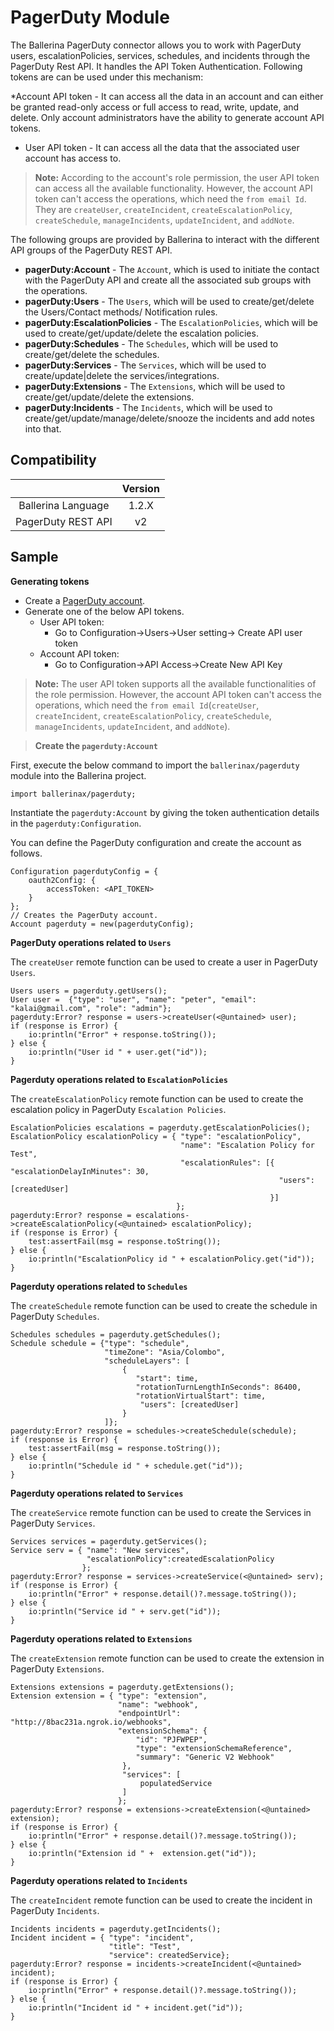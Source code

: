 # PagerDuty Module

The Ballerina PagerDuty connector allows you to work with PagerDuty users, escalationPolicies, services, schedules, and incidents through the PagerDuty Rest API. 
It handles the API Token Authentication. Following tokens are can be used under this mechanism:

*Account API token - It can access all the data in an account and can either be granted read-only access or full access to read, write, update, and delete. 
Only account administrators have the ability to generate account API tokens.
* User API token - It can access all the data that the associated user account has access to.

>**Note:** According to the account's role permission, the user API token can access all the available functionality. However,
> the account API token can't access the operations, which need the `from email Id`. They are `createUser`, `createIncident`, `createEscalationPolicy`, `createSchedule`, `manageIncidents`, `updateIncident`, and `addNote`.

The following groups are provided by Ballerina to interact with the different API groups of the PagerDuty REST API. 
- **pagerDuty:Account** - The `Account`, which is used to initiate the contact with the PagerDuty API and create all the associated sub groups with the operations.   
- **pagerDuty:Users** - The `Users`, which will be used to create/get/delete the Users/Contact methods/ Notification rules.
- **pagerDuty:EscalationPolicies** - The `EscalationPolicies`, which will be used to create/get/update/delete the escalation policies.
- **pagerDuty:Schedules** - The `Schedules`, which will be used to create/get/delete the schedules.
- **pagerDuty:Services** - The `Services`, which will be used to create/update|delete the services/integrations. 
- **pagerDuty:Extensions** - The `Extensions`, which will be used to create/get/update/delete the extensions.
- **pagerDuty:Incidents** - The `Incidents`, which will be used to create/get/update/manage/delete/snooze the incidents and add notes into that.

## Compatibility

|                             |           Version           |
|:---------------------------:|:---------------------------:|
| Ballerina Language          |            1.2.X            |
| PagerDuty REST API          |            v2               |

## Sample

**Generating tokens**

* Create a [PagerDuty account](https://www.pagerduty.com/).
* Generate one of the below API tokens.
    * User API token:
        * Go to Configuration->Users->User setting-> Create API user token
    * Account API token:
        * Go to Configuration->API Access->Create New API Key
        
>**Note:** The user API token supports all the available functionalities of the role permission. However, the account API token can't access the operations, which need the `from email Id`(`createUser`, `createIncident`, `createEscalationPolicy`, `createSchedule`, `manageIncidents`, `updateIncident`, and `addNote`).

>**Create the `pagerduty:Account`**

First, execute the below command to import the `ballerinax/pagerduty` module into the Ballerina project.
```ballerina
import ballerinax/pagerduty;
```
Instantiate the `pagerduty:Account` by giving the token authentication details in the `pagerduty:Configuration`. 

You can define the PagerDuty configuration and create the account as follows. 
```ballerina
Configuration pagerdutyConfig = {
    oauth2Config: {
        accessToken: <API_TOKEN>
    }
};
// Creates the PagerDuty account.
Account pagerduty = new(pagerdutyConfig);
```

**PagerDuty operations related to `Users`**

The `createUser` remote function can be used to create a user in PagerDuty `Users`.  

```ballerina
Users users = pagerduty.getUsers();
User user =  {"type": "user", "name": "peter", "email": "kalai@gmail.com", "role": "admin"};
pagerduty:Error? response = users->createUser(<@untained> user);
if (response is Error) {    
    io:println("Error" + response.toString());
} else {
    io:println("User id " + user.get("id"));
}
```

**Pagerduty operations related to `EscalationPolicies`**

The `createEscalationPolicy` remote function can be used to create the escalation policy in PagerDuty `Escalation Policies`.

```ballerina
EscalationPolicies escalations = pagerduty.getEscalationPolicies();
EscalationPolicy escalationPolicy = { "type": "escalationPolicy",
                                      "name": "Escalation Policy for Test",
                                      "escalationRules": [{ "escalationDelayInMinutes": 30,
                                                            "users": [createdUser]
                                                          }]
                                     };
pagerduty:Error? response = escalations->createEscalationPolicy(<@untained> escalationPolicy);
if (response is Error) {
    test:assertFail(msg = response.toString());
} else {
    io:println("EscalationPolicy id " + escalationPolicy.get("id"));
}
```

**Pagerduty operations related to `Schedules`**

The `createSchedule` remote function can be used to create the schedule in PagerDuty `Schedules`.  

```ballerina
Schedules schedules = pagerduty.getSchedules();
Schedule schedule = {"type": "schedule",
                     "timeZone": "Asia/Colombo",
                     "scheduleLayers": [
                         {
                            "start": time,
                            "rotationTurnLengthInSeconds": 86400,
                            "rotationVirtualStart": time,
                             "users": [createdUser]
                         }
                     ]};
pagerduty:Error? response = schedules->createSchedule(schedule);
if (response is Error) {
    test:assertFail(msg = response.toString());
} else {
    io:println("Schedule id " + schedule.get("id"));
}
```

**Pagerduty operations related to `Services`**

The `createService` remote function can be used to create the Services in PagerDuty `Services`. 

```ballerina
Services services = pagerduty.getServices();
Service serv = { "name": "New services",
                 "escalationPolicy":createdEscalationPolicy
                };
pagerduty:Error? response = services->createService(<@untained> serv);
if (response is Error) {    
    io:println("Error" + response.detail()?.message.toString());
} else {
    io:println("Service id " + serv.get("id"));
}
```

**Pagerduty operations related to `Extensions`**

The `createExtension` remote function can be used to create the extension in PagerDuty `Extensions`. 

```ballerina
Extensions extensions = pagerduty.getExtensions();
Extension extension = { "type": "extension",
                        "name": "webhook",
                        "endpointUrl": "http://8bac231a.ngrok.io/webhooks",
                        "extensionSchema": {
                            "id": "PJFWPEP",
                            "type": "extensionSchemaReference",
                            "summary": "Generic V2 Webhook"
                         },
                         "services": [
                             populatedService
                         ]
                        };
pagerduty:Error? response = extensions->createExtension(<@untained> extension);
if (response is Error) {    
    io:println("Error" + response.detail()?.message.toString());
} else {
    io:println("Extension id " +  extension.get("id"));
}
```

**Pagerduty operations related to `Incidents`**

The `createIncident` remote function can be used to create the incident in PagerDuty `Incidents`.   

```ballerina
Incidents incidents = pagerduty.getIncidents();
Incident incident = { "type": "incident",
                      "title": "Test",
                      "service": createdService};
pagerduty:Error? response = incidents->createIncident(<@untained> incident);
if (response is Error) {    
    io:println("Error" + response.detail()?.message.toString());
} else {
    io:println("Incident id " + incident.get("id"));
}
```
